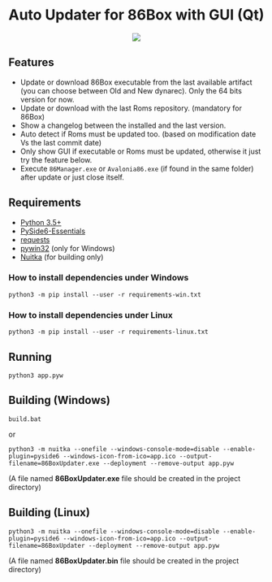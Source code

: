 # Auto Updater for 86Box with GUI (Qt)

<p align="center">
  <img src="https://github.com/user-attachments/assets/24408e2d-ec27-40a9-a7c4-58acb8962ed3"/>
</p>

## Features
- Update or download 86Box executable from the last available artifact (you can choose between Old and New dynarec). Only the 64 bits version for now.
- Update or download with the last Roms repository. (mandatory for 86Box)
- Show a changelog between the installed and the last version.
- Auto detect if Roms must be updated too. (based on modification date Vs the last commit date)
- Only show GUI if executable or Roms must be updated, otherwise it just try the feature below.
- Execute `86Manager.exe` or `Avalonia86.exe` (if found in the same folder) after update or just close itself.

## Requirements
- [Python 3.5+](https://www.python.org/downloads/)
- [PySide6-Essentials](https://pypi.org/project/PySide6-Essentials/)
- [requests](https://pypi.org/project/requests/)
- [pywin32](https://pypi.org/project/pywin32/) (only for Windows)
- [Nuitka](https://pypi.org/project/Nuitka/) (for building only)

### How to install dependencies under Windows
```
python3 -m pip install --user -r requirements-win.txt
```
### How to install dependencies under Linux
```
python3 -m pip install --user -r requirements-linux.txt
```

## Running
```
python3 app.pyw
```

## Building (Windows)
```
build.bat
```
or
```
python3 -m nuitka --onefile --windows-console-mode=disable --enable-plugin=pyside6 --windows-icon-from-ico=app.ico --output-filename=86BoxUpdater.exe --deployment --remove-output app.pyw
```
(A file named **86BoxUpdater.exe** file should be created in the project directory)

## Building (Linux)
```
python3 -m nuitka --onefile --windows-console-mode=disable --enable-plugin=pyside6 --windows-icon-from-ico=app.ico --output-filename=86BoxUpdater --deployment --remove-output app.pyw
```
(A file named **86BoxUpdater.bin** file should be created in the project directory)
